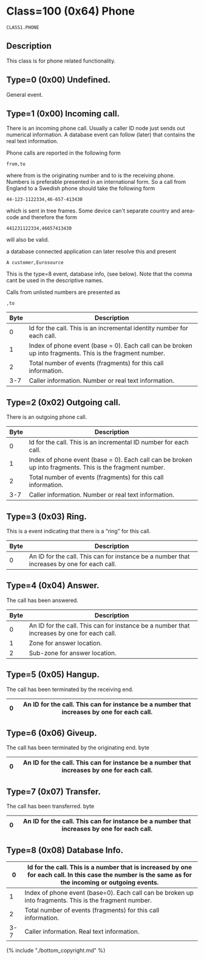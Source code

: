 # Class=100 (0x64) Phone

    CLASS1.PHONE

## Description

This class is for phone related functionality. 

##   Type=0 (0x00) Undefined. 

General event. 

##   Type=1 (0x00) Incoming call. 

There is an incoming phone call. Usually a caller ID node just sends out numerical information. A database event can follow (later) that contains the real text information.

Phone calls are reported in the following form

    from,to

where from is the originating number and to is the receiving phone. Numbers is preferable presented in an international form. So a call from England to a Swedish phone should take the following form

    44-123-1122334,46-657-413430

which is sent in tree frames. Some device can't separate country and area-code and therefore the form

    441231122334,46657413430

will also be valid.

a database connected application can later resolve this and present

    A customer,Eurosource

This is the type=8 event, database info, (see below). Note that the comma cant be used in the descriptive names.

Calls from unlisted numbers are presented as

    ,to 

 | Byte | Description                                                                                              | 
 | ---- | -----------                                                                                              | 
 | 0    | Id for the call. This is an incremental identity number for each call.                                   | 
 | 1    | Index of phone event (base = 0). Each call can be broken up into fragments. This is the fragment number. | 
 | 2    | Total number of events (fragments) for this call information.                                            | 
 | 3-7  | Caller information. Number or real text information.                                                     | 

##   Type=2 (0x02) Outgoing call. 

There is an outgoing phone call. 

 | Byte | Description                                                                                              | 
 | ---- | -----------                                                                                              | 
 | 0    | Id for the call. This is an incremental ID number for each call.                                        
 | 1    | Index of phone event (base = 0). Each call can be broken up into fragments. This is the fragment number. | 
 | 2    | Total number of events (fragments) for this call information.                                            | 
 | 3-7  | Caller information. Number or real text information.                                                     | 

##   Type=3 (0x03) Ring.

This is a event indicating that there is a “ring” for this call. 

 | Byte | Description                                                                                | 
 | ---- | -----------                                                                                | 
 | 0    | An ID for the call. This can for instance be a number that increases by one for each call. | 

##   Type=4 (0x04) Answer.

The call has been answered. 

 | Byte | Description                                                                                | 
 | ---- | -----------                                                                                | 
 | 0    | An ID for the call. This can for instance be a number that increases by one for each call. | 
 | 1    | Zone for answer location.                                                                  | 
 | 2    | Sub-zone for answer location.                                                              | 

##  Type=5 (0x05) Hangup.

The call has been terminated by the receiving end. 

 | 0 | An ID for the call. This can for instance be a number that increases by one for each call. | 
 | - | ------------------------------------------------------------------------------------------ | 

##   Type=6 (0x06) Giveup.

The call has been terminated by the originating end. byte 

 | 0 | An ID for the call. This can for instance be a number that increases by one for each call. | 
 | - | ------------------------------------------------------------------------------------------ | 

##   Type=7 (0x07) Transfer.

The call has been transferred. byte 

 | 0 | An ID for the call. This can for instance be a number that increases by one for each call. | 
 | - | ------------------------------------------------------------------------------------------ | 

##   Type=8 (0x08) Database Info.

 | 0   | Id for the call. This is a number that is increased by one for each call. In this case the number is the same as for the incoming or outgoing events. | 
 | -   | ----------------------------------------------------------------------------------------------------------------------------------------------------- | 
 | 1   | Index of phone event (base=0). Each call can be broken up into fragments. This is the fragment number.                                                | 
 | 2   | Total number of events (fragments) for this call information.                                                                                         | 
 | 3-7 | Caller information. Real text information.                                                                                                            | 
{% include "./bottom_copyright.md" %}

